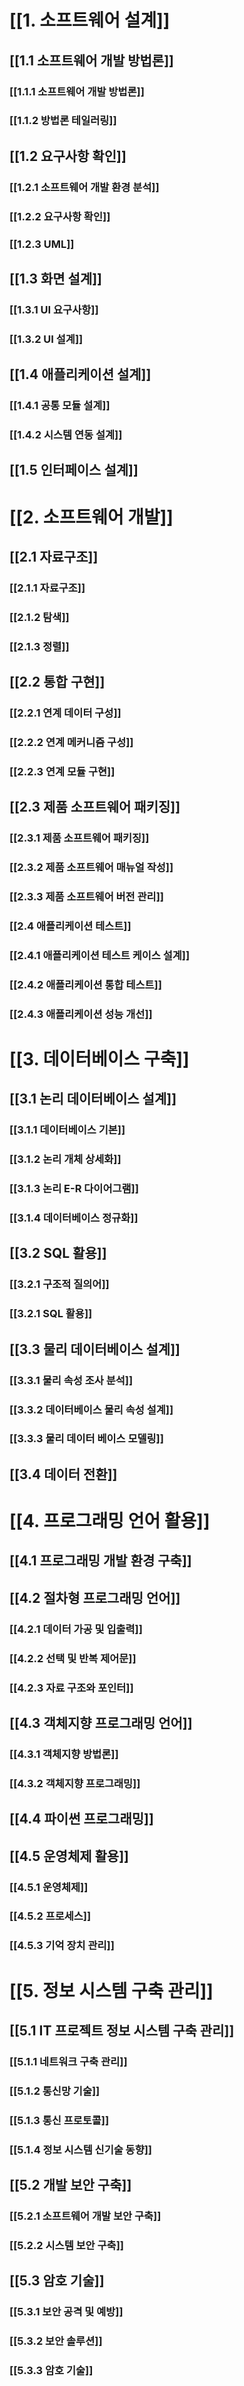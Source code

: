 # [[1. 소프트웨어 설계]]
## [[1.1 소프트웨어 개발 방법론]]
### [[1.1.1 소프트웨어 개발 방법론]]
### [[1.1.2 방법론 테일러링]]
## [[1.2 요구사항 확인]]
### [[1.2.1 소프트웨어 개발 환경 분석]]
### [[1.2.2 요구사항 확인]]
### [[1.2.3 UML]]
## [[1.3 화면 설계]]
### [[1.3.1 UI 요구사항]]
### [[1.3.2 UI 설계]]
## [[1.4 애플리케이션 설계]]
### [[1.4.1 공통 모듈 설계]]
### [[1.4.2 시스템 연동 설계]]
## [[1.5 인터페이스 설계]]
# [[2. 소프트웨어 개발]]
## [[2.1 자료구조]]
### [[2.1.1 자료구조]]
### [[2.1.2 탐색]]
### [[2.1.3 정렬]]
## [[2.2 통합 구현]]
### [[2.2.1 연계 데이터 구성]]
### [[2.2.2 연계 메커니즘 구성]]
### [[2.2.3 연계 모듈 구현]]
## [[2.3 제품 소프트웨어 패키징]]
### [[2.3.1 제품 소프트웨어 패키징]]
### [[2.3.2 제품 소프트웨어 매뉴얼 작성]]
### [[2.3.3 제품 소프트웨어 버전 관리]]
### [[2.4 애플리케이션 테스트]]
### [[2.4.1 애플리케이션 테스트 케이스 설계]]
### [[2.4.2 애플리케이션 통합 테스트]]
### [[2.4.3 애플리케이션 성능 개선]]
# [[3. 데이터베이스 구축]]
## [[3.1 논리 데이터베이스 설계]]
### [[3.1.1 데이터베이스 기본]]
### [[3.1.2 논리 개체 상세화]]
### [[3.1.3 논리 E-R 다이어그램]]
### [[3.1.4 데이터베이스 정규화]]
## [[3.2 SQL 활용]]
### [[3.2.1 구조적 질의어]]
### [[3.2.1 SQL 활용]]
## [[3.3 물리 데이터베이스 설계]]
### [[3.3.1 물리 속성 조사 분석]]
### [[3.3.2 데이터베이스 물리 속성 설계]]
### [[3.3.3 물리 데이터 베이스 모델링]]
## [[3.4 데이터 전환]]
# [[4. 프로그래밍 언어 활용]]
## [[4.1 프로그래밍 개발 환경 구축]]
## [[4.2 절차형 프로그래밍 언어]]
### [[4.2.1 데이터 가공 및 입출력]]
### [[4.2.2 선택 및 반복 제어문]]
### [[4.2.3 자료 구조와 포인터]]
## [[4.3 객체지향 프로그래밍 언어]]
### [[4.3.1 객체지향 방법론]]
### [[4.3.2 객체지향 프로그래밍]]
## [[4.4 파이썬 프로그래밍]]
## [[4.5 운영체제 활용]]
### [[4.5.1 운영체제]]
### [[4.5.2 프로세스]]
### [[4.5.3 기억 장치 관리]]
# [[5. 정보 시스템 구축 관리]]
## [[5.1 IT 프로젝트 정보 시스템 구축 관리]]
### [[5.1.1 네트워크 구축 관리]]
### [[5.1.2 통신망 기술]]
### [[5.1.3 통신 프로토콜]]
### [[5.1.4 정보 시스템 신기술 동향]]
## [[5.2 개발 보안 구축]]
### [[5.2.1 소프트웨어 개발 보안 구축]]
### [[5.2.2 시스템 보안 구축]]
## [[5.3 암호 기술]]
### [[5.3.1 보안 공격 및 예방]]
### [[5.3.2 보안 솔루션]]
### [[5.3.3 암호 기술]]

